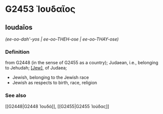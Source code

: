 # G2453 Ἰουδαῖος

## Ioudaîos

_(ee-oo-dah'-yos | ee-oo-THEH-ose | ee-oo-THAY-ose)_

### Definition

from G2448 (in the sense of G2455 as a country); Judaean, i.e., belonging to Jehudah; [[Jew]](-ess), of Judaea; 

- Jewish, belonging to the Jewish race
- Jewish as respects to birth, race, religion

### See also

[[G2448|G2448 Ἰουδά]], [[G2455|G2455 Ἰούδας]]

